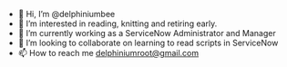 - 👋 Hi, I’m @delphiniumbee
- 👀 I’m interested in reading, knitting and retiring early.
- 🌱 I’m currently working as a ServiceNow Administrator and Manager
- 💞️ I’m looking to collaborate on learning to read scripts in ServiceNow
- 📫 How to reach me delphiniumroot@gmail.com

<!---
delphiniumbee/delphiniumbee is a ✨ special ✨ repository because its `README.md` (this file) appears on your GitHub profile.
You can click the Preview link to take a look at your changes.
--->
